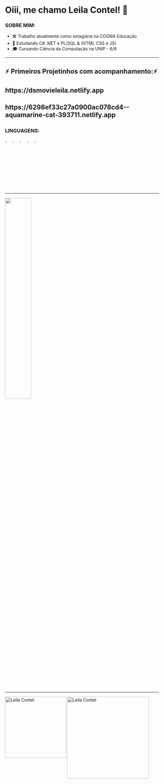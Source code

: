 ### <h1 align="left"> Oiii, me chamo Leila Contel! 👋</h1>
 
<h3 align="left"> SOBRE MIM: </h3>

- 🛠️ Trabalho atualmente como estagiária na COGNA Educação 
- 🌱 Estudando C# .NET e PL/SQL & (HTML CSS e JS)
- 🎓 Cursando Ciência da Computação na UNIP - 6/8

________________________________________________________________________________________________________________________________________________________________
<div>
 <h2>⚡ Primeiros Projetinhos com acompanhamento:⚡</h2>
 <h2>https://dsmovieleila.netlify.app</h2>
 <h2>https://6298ef33c27a0900ac078cd4--aquamarine-cat-393711.netlify.app<h2>
</div>

<h3 align="left"> LINGUAGENS: </h3>
<div>
  <img width="4%"  src="https://cdn-icons-png.flaticon.com/512/5968/5968267.png"/>
  <img width="4%"  src="https://cdn-icons-png.flaticon.com/512/5968/5968242.png"/>
  <img width="4%"  src="https://cdn-icons-png.flaticon.com/512/226/226777.png"/>
  <img width="4%"  src="https://cdn-icons-png.flaticon.com/512/1199/1199124.png"/>
  <img width="4%"  src="https://cdn-icons-png.flaticon.com/512/381/381704.png"/>
 </div>

___________________________________________________________________________________________________________________________________________________________________

<div>
    <a href"https://github.com/LehOf">
    <img width="41%"  src="https://github-readme-stats.vercel.app/api/top-langs/?username=LehOf&layout=compact&langs_count=16&theme=dracula"/>
</div>
 
__________________________________________________________________________________________________________________________________________________________________
    
<a target="_blank" href="https://www.linkedin.com/in/leila-contel-3b2974208/">
    <img align="left" alt="Leila Contel" width="200px" src="https://img.shields.io/static/v1?label=linkedin&message=Leila.Contel&color=red&style=social&logo=linkedin"/>
</a>
   
<a target="_blank" href="mailto:leeilacontell@gmail.com">
    <img align="left" alt="Leila Contel" width="268px" src="https://img.shields.io/static/v1?label=gmail&message=leeilacontell@gmail.com&color=red&style=social&logo=gmail"/>
</a>


    









   
    
    

    
